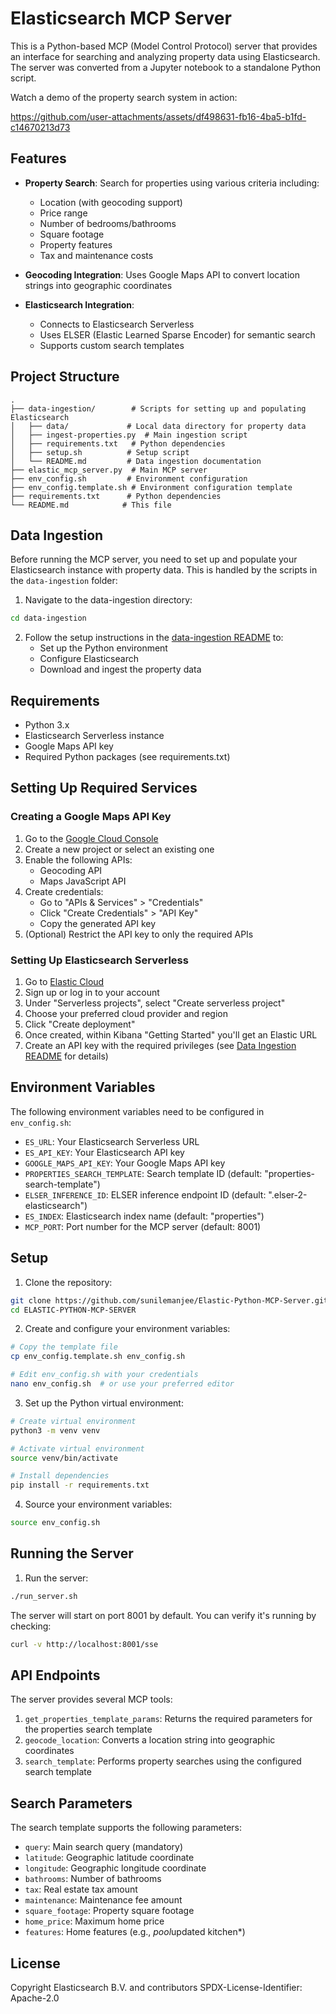 # Elasticsearch MCP Server

This is a Python-based MCP (Model Control Protocol) server that provides an interface for searching and analyzing property data using Elasticsearch. The server was converted from a Jupyter notebook to a standalone Python script.

Watch a demo of the property search system in action:

https://github.com/user-attachments/assets/df498631-fb16-4ba5-b1fd-c14670213d73

## Features

- **Property Search**: Search for properties using various criteria including:
  - Location (with geocoding support)
  - Price range
  - Number of bedrooms/bathrooms
  - Square footage
  - Property features
  - Tax and maintenance costs

- **Geocoding Integration**: Uses Google Maps API to convert location strings into geographic coordinates

- **Elasticsearch Integration**: 
  - Connects to Elasticsearch Serverless
  - Uses ELSER (Elastic Learned Sparse Encoder) for semantic search
  - Supports custom search templates

## Project Structure

```
.
├── data-ingestion/        # Scripts for setting up and populating Elasticsearch
│   ├── data/             # Local data directory for property data
│   ├── ingest-properties.py  # Main ingestion script
│   ├── requirements.txt   # Python dependencies
│   ├── setup.sh          # Setup script
│   └── README.md         # Data ingestion documentation
├── elastic_mcp_server.py  # Main MCP server
├── env_config.sh         # Environment configuration
├── env_config.template.sh # Environment configuration template
├── requirements.txt      # Python dependencies
└── README.md            # This file
```

## Data Ingestion

Before running the MCP server, you need to set up and populate your Elasticsearch instance with property data. This is handled by the scripts in the `data-ingestion` folder:

1. Navigate to the data-ingestion directory:
```bash
cd data-ingestion
```

2. Follow the setup instructions in the [data-ingestion README](data-ingestion/README.md) to:
   - Set up the Python environment
   - Configure Elasticsearch
   - Download and ingest the property data


## Requirements

- Python 3.x
- Elasticsearch Serverless instance
- Google Maps API key
- Required Python packages (see requirements.txt)

## Setting Up Required Services

### Creating a Google Maps API Key

1. Go to the [Google Cloud Console](https://console.cloud.google.com/)
2. Create a new project or select an existing one
3. Enable the following APIs:
   - Geocoding API
   - Maps JavaScript API
4. Create credentials:
   - Go to "APIs & Services" > "Credentials"
   - Click "Create Credentials" > "API Key"
   - Copy the generated API key
5. (Optional) Restrict the API key to only the required APIs

### Setting Up Elasticsearch Serverless

1. Go to [Elastic Cloud](https://cloud.elastic.co/)
2. Sign up or log in to your account
3. Under "Serverless projects", select "Create serverless project"
4. Choose your preferred cloud provider and region
5. Click "Create deployment"
6. Once created, within Kibana "Getting Started" you'll get an Elastic URL
7. Create an API key with the required privileges (see [Data Ingestion README](data-ingestion/README.md) for details)

## Environment Variables

The following environment variables need to be configured in `env_config.sh`:

- `ES_URL`: Your Elasticsearch Serverless URL
- `ES_API_KEY`: Your Elasticsearch API key
- `GOOGLE_MAPS_API_KEY`: Your Google Maps API key
- `PROPERTIES_SEARCH_TEMPLATE`: Search template ID (default: "properties-search-template")
- `ELSER_INFERENCE_ID`: ELSER inference endpoint ID (default: ".elser-2-elasticsearch")
- `ES_INDEX`: Elasticsearch index name (default: "properties")
- `MCP_PORT`: Port number for the MCP server (default: 8001)

## Setup

1. Clone the repository:
```bash
git clone https://github.com/sunilemanjee/Elastic-Python-MCP-Server.git
cd ELASTIC-PYTHON-MCP-SERVER
```

2. Create and configure your environment variables:
```bash
# Copy the template file
cp env_config.template.sh env_config.sh

# Edit env_config.sh with your credentials
nano env_config.sh  # or use your preferred editor
```

3. Set up the Python virtual environment:
```bash
# Create virtual environment
python3 -m venv venv

# Activate virtual environment
source venv/bin/activate

# Install dependencies
pip install -r requirements.txt
```

4. Source your environment variables:
```bash
source env_config.sh
```

## Running the Server

1. Run the server:
```bash
./run_server.sh
```

The server will start on port 8001 by default. You can verify it's running by checking:
```bash
curl -v http://localhost:8001/sse
```

## API Endpoints

The server provides several MCP tools:

1. `get_properties_template_params`: Returns the required parameters for the properties search template
2. `geocode_location`: Converts a location string into geographic coordinates
3. `search_template`: Performs property searches using the configured search template

## Search Parameters

The search template supports the following parameters:
- `query`: Main search query (mandatory)
- `latitude`: Geographic latitude coordinate
- `longitude`: Geographic longitude coordinate
- `bathrooms`: Number of bathrooms
- `tax`: Real estate tax amount
- `maintenance`: Maintenance fee amount
- `square_footage`: Property square footage
- `home_price`: Maximum home price
- `features`: Home features (e.g., *pool*updated kitchen*)

## License

Copyright Elasticsearch B.V. and contributors
SPDX-License-Identifier: Apache-2.0
